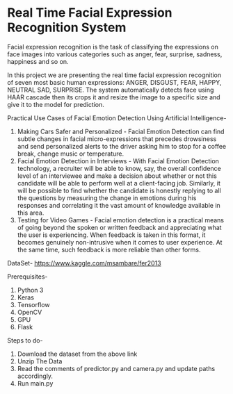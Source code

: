 # Real Time Facial Expression Recognition System
Facial expression recognition is the task of classifying the expressions on face images into various categories such as anger, fear, surprise, sadness, happiness and so on.

In this project we are presenting the real time facial expression recognition of seven most basic human expressions: ANGER, DISGUST, FEAR, HAPPY, NEUTRAL SAD, SURPRISE. The system automatically detects face using HAAR cascade then its crops it and resize the image to a specific size and give it to the model for prediction.

Practical Use Cases of Facial Emotion Detection Using Artificial Intelligence-

1. Making Cars Safer and Personalized - Facial Emotion Detection can find subtle changes in facial micro-expressions that precedes drowsiness and send personalized alerts to the driver asking him to stop for a coffee break, change music or temperature.
2. Facial Emotion Detection in Interviews - With Facial Emotion Detection technology, a recruiter will be able to know, say, the overall confidence level of an interviewee and make a decision about whether or not this candidate will be able to perform well at a client-facing job. Similarly, it will be possible to find whether the candidate is honestly replying to all the questions by measuring the change in emotions during his responses and correlating it the vast amount of knowledge available in this area.
3. Testing for Video Games - Facial emotion detection is a practical means of going beyond the spoken or written feedback and appreciating what the user is experiencing. When feedback is taken in this format, it becomes genuinely non-intrusive when it comes to user experience. At the same time, such feedback is more reliable than other forms.


DataSet- https://www.kaggle.com/msambare/fer2013

Prerequisites-
1. Python 3
2. Keras
3. Tensorflow 
4. OpenCV
5. GPU
6. Flask

Steps to do-
1. Download the dataset from the above link
2. Unzip The Data
3. Read the comments of predictor.py and camera.py and update paths accordingly.
4. Run main.py










